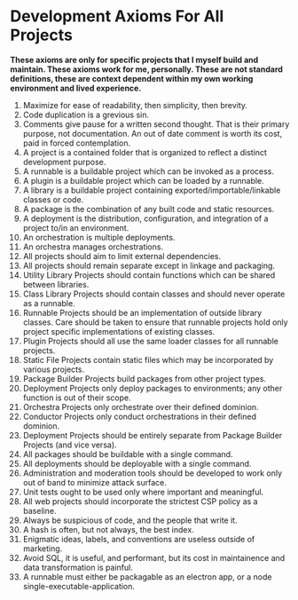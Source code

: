 # Development Axioms For All Projects

**These axioms are only for specific projects that I myself build and maintain.  These axioms work for me, personally.  These are not standard definitions, these are context dependent within my own working environment and lived experience.**


1. Maximize for ease of readability, then simplicity, then brevity.
2. Code duplication is a grevious sin.
3.  Comments give pause for a written second thought.  That is their primary purpose, not documentation.  An out of date comment is worth its cost, paid in forced contemplation.
4.  A project is a contained folder that is organized to reflect a distinct development purpose.
5.  A runnable is a buildable project which can be invoked as a process.
6.  A plugin is a buildable project which can be loaded by a runnable.
7.  A library is a buildable project containing exported/importable/linkable classes or code.
8.  A package is the combination of any built code and static resources.
9.  A deployment is the distribution, configuration, and integration of a project to/in an environment.
10. An orchestration is multiple deployments.
11. An orchestra manages orchestrations.
12. All projects should aim to limit external dependencies.
13. All projects should remain separate except in linkage and packaging.
14. Utility Library Projects should contain functions which can be shared between libraries.
15. Class Library Projects should contain classes and should never operate as a runnable.
16. Runnable Projects should be an implementation of outside library classes.  Care should be taken to ensure that runnable projects hold only project specific implementations of existing classes.
17. Plugin Projects should all use the same loader classes for all runnable projects.
18. Static File Projects contain static files which may be incorporated by various projects.
19. Package Builder Projects build packages from other project types.
20. Deployment Projects only deploy packages to environments; any other function is out of their scope.
21. Orchestra Projects only orchestrate over their defined dominion.
22. Conductor Projects only conduct orchestrations in their defined dominion.
23. Deployment Projects should be entirely separate from Package Builder Projects (and vice versa).
24. All packages should be buildable with a single command.
25. All deployments should be deployable with a single command.
26. Administration and moderation tools should be developed to work only out of band to minimize attack surface.
27. Unit tests ought to be used only where important and meaningful.
28. All web projects should incorporate the strictest CSP policy as a baseline.
29. Always be suspicious of code, and the people that write it.
30. A hash is often, but not always, the best index.
31. Enigmatic ideas, labels, and conventions are useless outside of marketing.
32. Avoid SQL, it is useful, and performant, but its cost in maintainence and data transformation is painful.
33. A runnable must either be packagable as an electron app, or a node single-executable-application.
